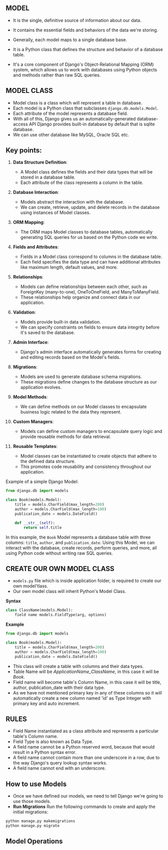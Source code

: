 ## MODEL 

* It is the single, definitive source of information about our data.
* It contains the essential fields and behaviors of the data we're storing.
* Generally, each model maps to a single database base.

* It is a Python class that defines the structure and behavior of a database table.
* It's a core component of Django's Object-Relational Mapping (ORM) system, which allows us to work with databases using Python objects and methods rather than raw SQL queries.


## MODEL CLASS

* Model class is a class which will represent a table in database.
* Each model is a Python class that subclasses `django.db.models.Model`.
* Each attribute of the model represents a database field.
* With all of this, Django gives us an automatically-generated database-access API Django provides built-in database by default that is sqlite database.
* We can use other database like MySQL, Oracle SQL etc.


## Key points:

1. **Data Structure Definition**:
    + A Model class defines the fields and their data types that will be stored in a database table.
    + Each attribute of the class represents a column in the table.

2. **Database Interaction**:
    + Models abstract the interaction with the database.
    + We can create, retrieve, update, and delete records in the database using instances of Model classes.

3. **ORM Mapping**:
    + The ORM maps Model classes to database tables, automatically generating SQL queries for us based on the Python code we write.

4. **Fields and Attributes**:
    + Fields in a Model class correspond to columns in the database table.
    + Each field specifies the data type and can have additional attributes like maximum length, default values, and more.

5. **Relationships**:
    + Models can define relationships between each other, such as ForeignKey (many-to-one), OneToOneField, and ManyToManyField.
    + These relationships help organize and connect data in our application.

6. **Validation**:
    + Models provide built-in data validation.
    + We can specify constraints on fields to ensure data integrity before it's saved to the database.

7. **Admin Interface**:
    + Django's admin interface automatically generates forms for creating and editing records based on the Model's fields.

8. **Migrations**:
    + Models are used to generate database schema migrations.
    + These migrations define changes to the database structure as our application evolves.

9. **Model Methods**:
    + We can define methods on our Model classes to encapsulate business logic related to the data they represent.

10. **Custom Managers**:
    + Models can define custom managers to encapsulate query logic and provide reusable methods for data retrieval.

11. **Reusable Templates**:
    + Model classes can be instantiated to create objects that adhere to the defined data structure.
    + This promotes code reusability and consistency throughout our application.

Example of a simple Django Model:

```python
from django.db import models

class Book(models.Model):
    title = models.CharField(max_length=200)
    author = models.CharField(max_length=100)
    publication_date = models.DateField()

    def __str__(self):
        return self.title
```

In this example, the `Book` Model represents a database table with three columns: `title`, `author`, and `publication_date`. Using this Model, we can interact with the database, create records, perform queries, and more, all using Python code without writing raw SQL queries.


## CREATE OUR OWN MODEL CLASS

+ `models.py` file which is inside application folder, is required to create our own model'tlass.
+ Our own model class will inherit Python's Model Class.

**Syntax**

```python
class ClassName(models.Model):
    field name models.FieldType(arg, options)
```

**Example**

```python
from django.db import models

class Book(models.Model):
    title = models.CharField(max_length=200)
    author = models.CharField(max_length=100)
    publication_date = models.DateField()
```

* This class will create a table with columns and their data types.
* Table Name will be *ApplicationName_ClassName*, in this case it will be *Book*.
* Field name will become table's Column Name, in this case it will be title, author, publication_date with their data type.
* As we have not mentioned primary key in any of these columns so it will automatically create a new column named 'id' as Type Integer with primary key and auto increment.


## RULES

* Field Name instantiated as a class attribute and represents a particular table's Column name.
* Field Type is also known as Data Type.
* A field name cannot be a Python reserved word, because that would result in a Python syntax error.
* A field name cannot contain more than one underscore in a row, due to the way Django's query lookup syntax works.
* A field name cannot end with an underscore.


## How to use Models

* Once we have defined our models, we need to tell Django we're going to use those models.
* **Run Migrations**
Run the following commands to create and apply the initial migrations:

```bash
python manage.py makemigrations
python manage.py migrate
```


## Model Operations

